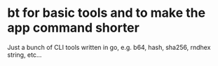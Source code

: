 # bt for basic tools and to make the app command shorter

Just a bunch of CLI tools written in go, e.g. b64, hash, sha256, rndhex string, etc...

